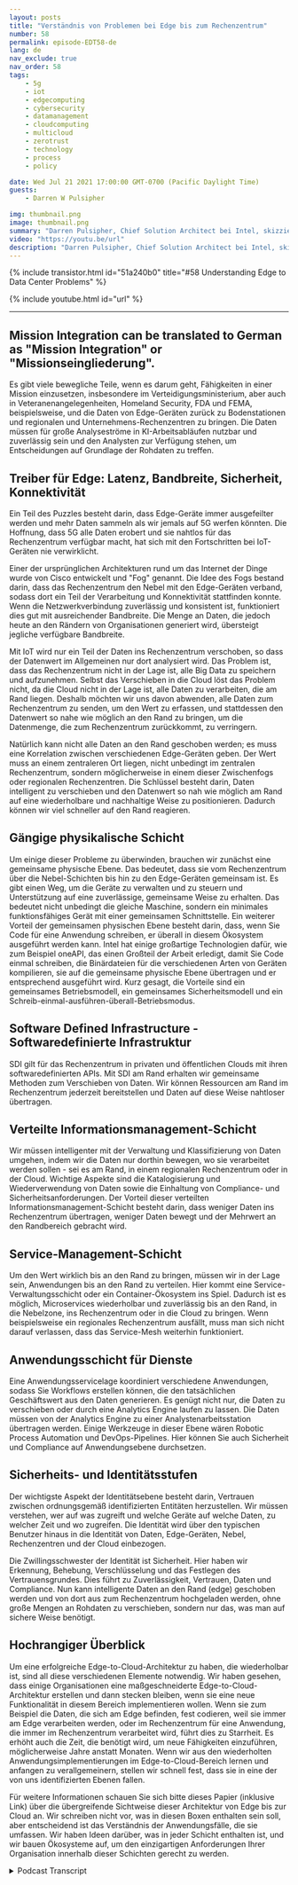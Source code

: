```yaml
---
layout: posts
title: "Verständnis von Problemen bei Edge bis zum Rechenzentrum"
number: 58
permalink: episode-EDT58-de
lang: de
nav_exclude: true
nav_order: 58
tags:
    - 5g
    - iot
    - edgecomputing
    - cybersecurity
    - datamanagement
    - cloudcomputing
    - multicloud
    - zerotrust
    - technology
    - process
    - policy

date: Wed Jul 21 2021 17:00:00 GMT-0700 (Pacific Daylight Time)
guests:
    - Darren W Pulsipher

img: thumbnail.png
image: thumbnail.png
summary: "Darren Pulsipher, Chief Solution Architect bei Intel, skizziert die häufigen Probleme in Edge-zu-Rechenzentrum-Architekturen, die er im öffentlichen Sektor beobachtet und mit Kunden diskutiert hat. Er stellt die ideale Architektur vor, um diese Probleme zu lösen."
video: "https://youtu.be/url"
description: "Darren Pulsipher, Chief Solution Architect bei Intel, skizziert die häufigen Probleme in Edge-zu-Rechenzentrum-Architekturen, die er im öffentlichen Sektor beobachtet und mit Kunden diskutiert hat. Er stellt die ideale Architektur vor, um diese Probleme zu lösen."
---
```


<div>
{% include transistor.html id="51a240b0" title="#58 Understanding Edge to Data Center Problems" %}

{% include youtube.html id="url" %}
</div>

---

## Mission Integration can be translated to German as "Mission Integration" or "Missionseingliederung".

Es gibt viele bewegliche Teile, wenn es darum geht, Fähigkeiten in einer Mission einzusetzen, insbesondere im Verteidigungsministerium, aber auch in Veteranenangelegenheiten, Homeland Security, FDA und FEMA, beispielsweise, und die Daten von Edge-Geräten zurück zu Bodenstationen und regionalen und Unternehmens-Rechenzentren zu bringen. Die Daten müssen für große Analyseströme in KI-Arbeitsabläufen nutzbar und zuverlässig sein und den Analysten zur Verfügung stehen, um Entscheidungen auf Grundlage der Rohdaten zu treffen.

## Treiber für Edge: Latenz, Bandbreite, Sicherheit, Konnektivität

Ein Teil des Puzzles besteht darin, dass Edge-Geräte immer ausgefeilter werden und mehr Daten sammeln als wir jemals auf 5G werfen könnten. Die Hoffnung, dass 5G alle Daten erobert und sie nahtlos für das Rechenzentrum verfügbar macht, hat sich mit den Fortschritten bei IoT-Geräten nie verwirklicht.

Einer der ursprünglichen Architekturen rund um das Internet der Dinge wurde von Cisco entwickelt und "Fog" genannt. Die Idee des Fogs bestand darin, dass das Rechenzentrum den Nebel mit den Edge-Geräten verband, sodass dort ein Teil der Verarbeitung und Konnektivität stattfinden konnte. Wenn die Netzwerkverbindung zuverlässig und konsistent ist, funktioniert dies gut mit ausreichender Bandbreite. Die Menge an Daten, die jedoch heute an den Rändern von Organisationen generiert wird, übersteigt jegliche verfügbare Bandbreite.

Mit IoT wird nur ein Teil der Daten ins Rechenzentrum verschoben, so dass der Datenwert im Allgemeinen nur dort analysiert wird. Das Problem ist, dass das Rechenzentrum nicht in der Lage ist, alle Big Data zu speichern und aufzunehmen. Selbst das Verschieben in die Cloud löst das Problem nicht, da die Cloud nicht in der Lage ist, alle Daten zu verarbeiten, die am Rand liegen. Deshalb möchten wir uns davon abwenden, alle Daten zum Rechenzentrum zu senden, um den Wert zu erfassen, und stattdessen den Datenwert so nahe wie möglich an den Rand zu bringen, um die Datenmenge, die zum Rechenzentrum zurückkommt, zu verringern.

Natürlich kann nicht alle Daten an den Rand geschoben werden; es muss eine Korrelation zwischen verschiedenen Edge-Geräten geben. Der Wert muss an einem zentraleren Ort liegen, nicht unbedingt im zentralen Rechenzentrum, sondern möglicherweise in einem dieser Zwischenfogs oder regionalen Rechenzentren. Die Schlüssel besteht darin, Daten intelligent zu verschieben und den Datenwert so nah wie möglich am Rand auf eine wiederholbare und nachhaltige Weise zu positionieren. Dadurch können wir viel schneller auf den Rand reagieren.

## Gängige physikalische Schicht

Um einige dieser Probleme zu überwinden, brauchen wir zunächst eine gemeinsame physische Ebene. Das bedeutet, dass sie vom Rechenzentrum über die Nebel-Schichten bis hin zu den Edge-Geräten gemeinsam ist. Es gibt einen Weg, um die Geräte zu verwalten und zu steuern und Unterstützung auf eine zuverlässige, gemeinsame Weise zu erhalten. Das bedeutet nicht unbedingt die gleiche Maschine, sondern ein minimales funktionsfähiges Gerät mit einer gemeinsamen Schnittstelle. Ein weiterer Vorteil der gemeinsamen physischen Ebene besteht darin, dass, wenn Sie Code für eine Anwendung schreiben, er überall in diesem Ökosystem ausgeführt werden kann. Intel hat einige großartige Technologien dafür, wie zum Beispiel oneAPI, das einen Großteil der Arbeit erledigt, damit Sie Code einmal schreiben, die Binärdateien für die verschiedenen Arten von Geräten kompilieren, sie auf die gemeinsame physische Ebene übertragen und er entsprechend ausgeführt wird. Kurz gesagt, die Vorteile sind ein gemeinsames Betriebsmodell, ein gemeinsames Sicherheitsmodell und ein Schreib-einmal-ausführen-überall-Betriebsmodus.

## Software Defined Infrastructure - Softwaredefinierte Infrastruktur

SDI gilt für das Rechenzentrum in privaten und öffentlichen Clouds mit ihren softwaredefinierten APIs. Mit SDI am Rand erhalten wir gemeinsame Methoden zum Verschieben von Daten. Wir können Ressourcen am Rand im Rechenzentrum jederzeit bereitstellen und Daten auf diese Weise nahtloser übertragen.

## Verteilte Informationsmanagement-Schicht

Wir müssen intelligenter mit der Verwaltung und Klassifizierung von Daten umgehen, indem wir die Daten nur dorthin bewegen, wo sie verarbeitet werden sollen - sei es am Rand, in einem regionalen Rechenzentrum oder in der Cloud. Wichtige Aspekte sind die Katalogisierung und Wiederverwendung von Daten sowie die Einhaltung von Compliance- und Sicherheitsanforderungen. Der Vorteil dieser verteilten Informationsmanagement-Schicht besteht darin, dass weniger Daten ins Rechenzentrum übertragen, weniger Daten bewegt und der Mehrwert an den Randbereich gebracht wird.

## Service-Management-Schicht

Um den Wert wirklich bis an den Rand zu bringen, müssen wir in der Lage sein, Anwendungen bis an den Rand zu verteilen. Hier kommt eine Service-Verwaltungsschicht oder ein Container-Ökosystem ins Spiel. Dadurch ist es möglich, Microservices wiederholbar und zuverlässig bis an den Rand, in die Nebelzone, ins Rechenzentrum oder in die Cloud zu bringen. Wenn beispielsweise ein regionales Rechenzentrum ausfällt, muss man sich nicht darauf verlassen, dass das Service-Mesh weiterhin funktioniert.

## Anwendungsschicht für Dienste

Eine Anwendungsservicelage koordiniert verschiedene Anwendungen, sodass Sie Workflows erstellen können, die den tatsächlichen Geschäftswert aus den Daten generieren. Es genügt nicht nur, die Daten zu verschieben oder durch eine Analytics Engine laufen zu lassen. Die Daten müssen von der Analytics Engine zu einer Analystenarbeitsstation übertragen werden. Einige Werkzeuge in dieser Ebene wären Robotic Process Automation und DevOps-Pipelines. Hier können Sie auch Sicherheit und Compliance auf Anwendungsebene durchsetzen.

## Sicherheits- und Identitätsstufen

Der wichtigste Aspekt der Identitätsebene besteht darin, Vertrauen zwischen ordnungsgemäß identifizierten Entitäten herzustellen. Wir müssen verstehen, wer auf was zugreift und welche Geräte auf welche Daten, zu welcher Zeit und wo zugreifen. Die Identität wird über den typischen Benutzer hinaus in die Identität von Daten, Edge-Geräten, Nebel, Rechenzentren und der Cloud einbezogen.

Die Zwillingsschwester der Identität ist Sicherheit. Hier haben wir Erkennung, Behebung, Verschlüsselung und das Festlegen des Vertrauensgrundes. Dies führt zu Zuverlässigkeit, Vertrauen, Daten und Compliance. Nun kann intelligente Daten an den Rand (edge) geschoben werden und von dort aus zum Rechenzentrum hochgeladen werden, ohne große Mengen an Rohdaten zu verschieben, sondern nur das, was man auf sichere Weise benötigt.

## Hochrangiger Überblick

Um eine erfolgreiche Edge-to-Cloud-Architektur zu haben, die wiederholbar ist, sind all diese verschiedenen Elemente notwendig. Wir haben gesehen, dass einige Organisationen eine maßgeschneiderte Edge-to-Cloud-Architektur erstellen und dann stecken bleiben, wenn sie eine neue Funktionalität in diesem Bereich implementieren wollen. Wenn sie zum Beispiel die Daten, die sich am Edge befinden, fest codieren, weil sie immer am Edge verarbeiten werden, oder im Rechenzentrum für eine Anwendung, die immer im Rechenzentrum verarbeitet wird, führt dies zu Starrheit. Es erhöht auch die Zeit, die benötigt wird, um neue Fähigkeiten einzuführen, möglicherweise Jahre anstatt Monaten. Wenn wir aus den wiederholten Anwendungsimplementierungen im Edge-to-Cloud-Bereich lernen und anfangen zu verallgemeinern, stellen wir schnell fest, dass sie in eine der von uns identifizierten Ebenen fallen.

Für weitere Informationen schauen Sie sich bitte dieses Papier (inklusive Link) über die übergreifende Sichtweise dieser Architektur von Edge bis zur Cloud an. Wir schreiben nicht vor, was in diesen Boxen enthalten sein soll, aber entscheidend ist das Verständnis der Anwendungsfälle, die sie umfassen. Wir haben Ideen darüber, was in jeder Schicht enthalten ist, und wir bauen Ökosysteme auf, um den einzigartigen Anforderungen Ihrer Organisation innerhalb dieser Schichten gerecht zu werden.



<details>
<summary> Podcast Transcript </summary>

<p></p>

</details>
